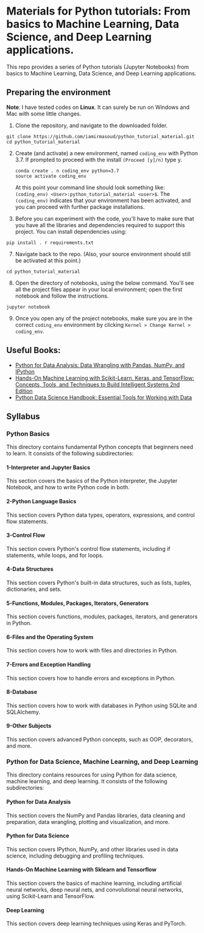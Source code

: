 # Materials for Python tutorials: From basics to Machine Learning, Data Science, and Deep Learning applications.

This repo provides a series of Python tutorials (Jupyter Notebooks) from basics to Machine Learning, Data Science, and Deep Learning applications.

## Preparing the environment
**Note**: I have tested codes on __Linux__. It can surely be run on Windows and Mac with some little changes.

1. Clone the repository, and navigate to the downloaded folder.
```
git clone https://github.com/iamirmasoud/python_tutorial_material.git
cd python_tutorial_material
```

2. Create (and activate) a new environment, named `coding_env` with Python 3.7. If prompted to proceed with the install `(Proceed [y]/n)` type y.

	```shell
	conda create . n coding_env python=3.7
	source activate coding_env
	```
	
	At this point your command line should look something like: `(coding_env) <User>:python_tutorial_material <user>$`. The `(coding_env)` indicates that your environment has been activated, and you can proceed with further package installations.

6. Before you can experiment with the code, you'll have to make sure that you have all the libraries and dependencies required to support this project. You can install dependencies using:
```
pip install . r requirements.txt
```

7. Navigate back to the repo. (Also, your source environment should still be activated at this point.)
```shell
cd python_tutorial_material
```

8. Open the directory of notebooks, using the below command. You'll see all the project files appear in your local environment; open the first notebook and follow the instructions.
```shell
jupyter notebook
```

9. Once you open any of the project notebooks, make sure you are in the correct `coding_env` environment by clicking `Kernel > Change Kernel > coding_env`.

## Useful Books:

- [Python for Data Analysis: Data Wrangling with Pandas, NumPy, and IPython](https://www.amazon.com/Python-Data-Analysis-Wrangling-IPython/dp/1491957662/)
- [Hands-On Machine Learning with Scikit-Learn, Keras, and TensorFlow: Concepts, Tools, and Techniques to Build Intelligent Systems 2nd Edition](https://www.amazon.com/Hands-Machine-Learning-Scikit-Learn-TensorFlow/dp/1492032646)
- [Python Data Science Handbook: Essential Tools for Working with Data](https://www.amazon.com/Python-Data-Science-Handbook-Essential-ebook/dp/B01N2JT3ST/)


## Syllabus


### Python Basics
This directory contains fundamental Python concepts that beginners need to learn. It consists of the following subdirectories:

#### 1-Interpreter and Jupyter Basics
This section covers the basics of the Python interpreter, the Jupyter Notebook, and how to write Python code in both.

#### 2-Python Language Basics
This section covers Python data types, operators, expressions, and control flow statements.

#### 3-Control Flow
This section covers Python's control flow statements, including if statements, while loops, and for loops.

#### 4-Data Structures
This section covers Python's built-in data structures, such as lists, tuples, dictionaries, and sets.

#### 5-Functions, Modules, Packages, Iterators, Generators
This section covers functions, modules, packages, iterators, and generators in Python.

#### 6-Files and the Operating System
This section covers how to work with files and directories in Python.

#### 7-Errors and Exception Handling
This section covers how to handle errors and exceptions in Python.

#### 8-Database
This section covers how to work with databases in Python using SQLite and SQLAlchemy.

#### 9-Other Subjects
This section covers advanced Python concepts, such as OOP, decorators, and more.

### Python for Data Science, Machine Learning, and Deep Learning

This directory contains resources for using Python for data science, machine learning, and deep learning. It consists of the following subdirectories:

#### Python for Data Analysis

This section covers the NumPy and Pandas libraries, data cleaning and preparation, data wrangling, plotting and visualization, and more.

#### Python for Data Science

This section covers IPython, NumPy, and other libraries used in data science, including debugging and profiling techniques.

#### Hands-On Machine Learning with Sklearn and Tensorflow

This section covers the basics of machine learning, including artificial neural networks, deep neural nets, and convolutional neural networks, using Scikit-Learn and TensorFlow.

#### Deep Learning
This section covers deep learning techniques using Keras and PyTorch.


